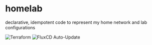 # homelab
declarative, idempotent code to represent my home network and lab configurations

![Terraform](https://github.com/jtcressy/homelab/actions/workflows/terraform.yml/badge.svg)
![FluxCD Auto-Update](https://github.com/jtcressy/homelab/actions/workflows/flux.yml/badge.svg)
